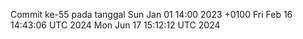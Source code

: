 Commit ke-55 pada tanggal Sun Jan 01 14:00 2023 +0100
Fri Feb 16 14:43:06 UTC 2024
Mon Jun 17 15:12:12 UTC 2024
